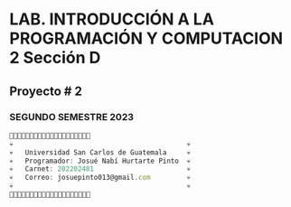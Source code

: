 # LAB. INTRODUCCIÓN A LA PROGRAMACIÓN Y COMPUTACION 2 Sección D
## Proyecto # 2
### SEGUNDO SEMESTRE 2023
```js
🎃💀💀💀💀💀💀💀💀💀💀💀💀💀💀💀💀💀💀🎃
💀                                           💀
💀   Universidad San Carlos de Guatemala     💀
💀   Programador: Josué Nabí Hurtarte Pinto  💀   
💀   Carnet: 202202481                       💀       
💀   Correo: josuepinto013@gmail.com         💀   
💀                                           💀       
🎃💀💀💀💀💀💀💀💀💀💀💀💀💀💀💀💀💀💀🎃
```


